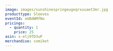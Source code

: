 ```yaml
---
image: images/sunshinespringeugeqrxuuaet3mr.jpg
producttype: Sleeves
eventId: eUBdWMfNo
pricings:
  - quantity: 1
    price: 25
asin: s-elj9TD3uP
merchandise: comiket
---
```

